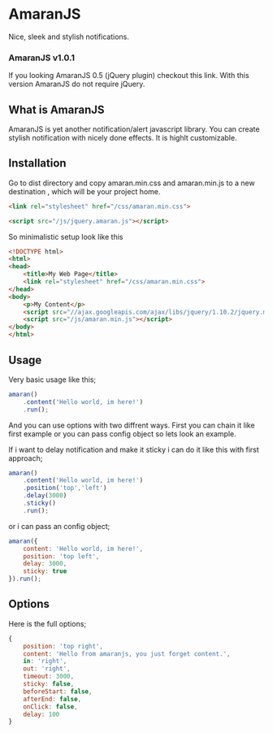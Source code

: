 # AmaranJS 
Nice, sleek and stylish notifications.

### AmaranJS v1.0.1

If you looking AmaranJS 0.5 (jQuery plugin) checkout this link. With this version AmaranJS do not require jQuery. 

## What is AmaranJS

AmaranJS is yet another notification/alert javascript library. You can create stylish notification with nicely done effects. It is highlt customizable. 

## Installation

Go to dist directory and copy amaran.min.css and amaran.min.js to a new destination , which will be your project home.

```html
<link rel="stylesheet" href="/css/amaran.min.css">
```

```html
<script src="/js/jquery.amaran.js"></script>
```

So minimalistic setup look like this

```html
<!DOCTYPE html>
<html>
<head>
    <title>My Web Page</title>
    <link rel="stylesheet" href="/css/amaran.min.css">
</head>
<body>
    <p>My Content</p>
    <script src="//ajax.googleapis.com/ajax/libs/jquery/1.10.2/jquery.min.js"></script>
    <script src="/js/amaran.min.js"></script>
</body>
</html>
```

## Usage

Very basic usage like this;

```javascript
amaran()
	.content('Hello world, im here!')
	.run();
```

And you can use options with two diffrent ways. First you can chain it like first example or you can pass config object so lets look an example.

If i want to delay notification and make it sticky i can do it like this with first approach;

```javascript
amaran()
	.content('Hello world, im here!')
	.position('top','left')
	.delay(3000)
	.sticky()
	.run();
```

or i can pass an config object;

```javascript
amaran({
	content: 'Hello world, im here!',
	position: 'top left',
	delay: 3000,
	sticky: true
}).run();
```

## Options

Here is the full options;

```javascript
{
	position: 'top right',
	content: 'Hello from amaranjs, you just forget content.',
	in: 'right',
	out: 'right',
	timeout: 3000,
	sticky: false,
	beforeStart: false,
	afterEnd: false,
	onClick: false,
	delay: 100
}
```
